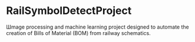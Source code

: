 # RailSymbolDetectProject
 Шmage processing and machine learning project designed to automate the creation of Bills of Material (BOM) from railway schematics.
